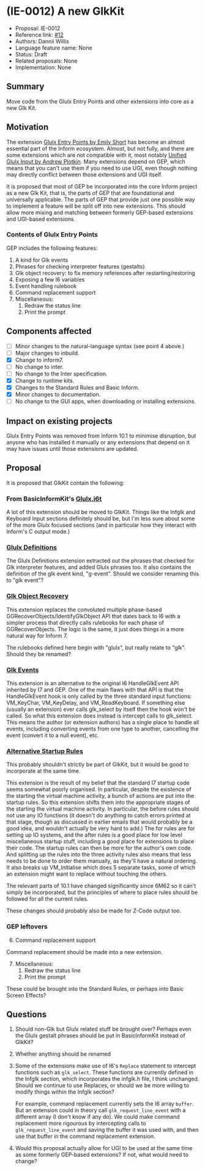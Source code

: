 # (IE-0012) A new GlkKit

* Proposal: IE-0012
* Reference link: [#12](https://github.com/ganelson/inform-evolution/pull/12)
* Authors: Dannii Willis
* Language feature name: None
* Status: Draft
* Related proposals: None
* Implementation: None

## Summary

Move code from the Glulx Entry Points and other extensions into core as a new Glk Kit.

## Motivation

The extension [Glulx Entry Points by Emily Short](https://github.com/ganelson/inform-public-library/blob/main/docs/resources/Extensions/Emily%20Short/Glulx%20Entry%20Points.i7x) has become an almost essential part of the Inform ecosystem. Almost, but not fully, and there are some extensions which are not compatible with it, most notably [Unified Glulx Input by Andrew Plotkin](https://github.com/i7/extensions/blob/9.3/Andrew%20Plotkin/Unified%20Glulx%20Input.i7x). Many extensions depend on GEP, which means that you can't use them if you need to use UGI, even though nothing may directly conflict between those extensions and UGI itself.

It is proposed that most of GEP be incorporated into the core Inform project as a new Glk Kit, that is, the parts of GEP that are foundational and universally applicable. The parts of GEP that provide just one possible way to implement a feature will be split off into new extensions. This should allow more mixing and matching between formerly GEP-based extensions and UGI-based extensions.

### Contents of Glulx Entry Points

GEP includes the following features:

1. A kind for Glk events
2. Phrases for checking interpreter features (gestalts)
3. Glk object recovery: to fix memory references after restarting/restoring
4. Exposing a few I6 variables
5. Event handling rulebook
6. Command replacement support
7. Miscellaneous:
    1. Redraw the status line
    2. Print the prompt

## Components affected

- [ ] Minor changes to the natural-language syntax (see point 4 above.)
- [ ] Major changes to inbuild.
- [x] Change to inform7.
- [ ] No change to inter.
- [ ] No change to the Inter specification.
- [x] Change to runtime kits.
- [x] Changes to the Standard Rules and Basic Inform.
- [x] Minor changes to documentation.
- [ ] No change to the GUI apps, when downloading or installing extensions.

## Impact on existing projects

Glulx Entry Points was removed from Inform 10.1 to minimise disruption, but anyone who has installed it manually or any extensions that depend on it may have issues until those extensions are updated.

## Proposal

It is proposed that GlkKit contain the following:

### From BasicInformKit's [Glulx.i6t](https://github.com/ganelson/inform/blob/master/inform7/Internal/Inter/BasicInformKit/Sections/Glulx.i6t)

A lot of this extension should be moved to GlkKit. Things like the Infglk and Keyboard Input sections definitely should be, but I'm less sure about some of the more Glulx focused sections (and in particular how they interact with Inform's C output mode.)

### [Glulx Definitions](https://github.com/i7/extensions/blob/9.3/Dannii%20Willis/Glulx%20Definitions.i7x)

The Glulx Definitions extension extracted out the phrases that checked for Glk interpreter features, and added Glulx phrases too. It also contains the definition of the glk event kind, "g-event". Should we consider renaming this to "glk event"?

### [Glk Object Recovery](https://github.com/i7/extensions/blob/9.3/Dannii%20Willis/Glk%20Object%20Recovery.i7x)

This extension replaces the convoluted multiple phase-based GGRecoverObjects/IdentifyGlkObject API that dates back to I6 with a simpler process that directly calls rulebooks for each phase of GGRecoverObjects. The logic is the same, it just does things in a more natural way for Inform 7.

The rulebooks defined here begin with "glulx", but really relate to "glk". Should they be renamed?

### [Glk Events](https://github.com/i7/extensions/blob/9.3/Dannii%20Willis/Glk%20Events.i7x)

This extension is an alternative to the original I6 HandleGlkEvent API inherited by I7 and GEP. One of the main flaws with that API is that the HandleGlkEvent hook is only called by the three standard input functions: VM_KeyChar, VM_KeyDelay, and VM_ReadKeyboard. If something else (usually an extension) ever calls glk_select by itself then the hook won't be called. So what this extension does instead is intercept calls to glk_select. This means the author (or extension authors) has a single place to handle all events, including converting events from one type to another, cancelling the event (convert it to a null event), etc.

### [Alternative Startup Rules](https://github.com/i7/extensions/blob/9.3/Dannii%20Willis/Alternative%20Startup%20Rules.i7x)

This probably shouldn't strictly be part of GlkKit, but it would be good to incorporate at the same time.

This extension is the result of my belief that the standard I7 startup code seems somewhat poorly organised. In particular, despite the existence of the starting the virtual machine activity, a bunch of actions are put into the startup rules. So this extension shifts them into the appropriate stages of the starting the virtual machine activity. In particular, the before rules should not use any IO functions (it doesn't do anything to catch errors printed at that stage, though as discussed in earlier emails that would probably be a good idea, and wouldn't actually be very hard to add.) The for rules are for setting up IO systems, and the after rules is a good place for low level miscellaneous startup stuff, including a good place for extensions to place their code. The startup rules can then be more for the author's own code. And splitting up the rules into the three activity rules also means that less needs to be done to order them manually, as they'll have a natural ordering.
It also breaks up VM_Initialise which does 5 separate tasks, some of which an extension might want to replace without touching the others.

The relevant parts of 10.1 have changed significantly since 6M62 so it can't simply be incorporated, but the principles of where to place rules should be followed for all the current rules.

These changes should probably also be made for Z-Code output too.

### GEP leftovers

6. Command replacement support

Command replacement should be made into a new extension.

7. Miscellaneous:
    1. Redraw the status line
    2. Print the prompt

These could be brought into the Standard Rules, or perhaps into Basic Screen Effects?

## Questions

1. Should non-Glk but Glulx related stuff be brought over? Perhaps even the Glulx gestalt phrases should be put in BasicInformKit instead of GlkKit?
2. Whether anything should be renamed
3. Some of the extensions make use of I6's `Replace` statement to intercept functions such as `glk_select`. These functions are currently defined in the Infglk section, which incorporates the infglk.h file, I think unchanged. Should we continue to use Replaces, or should we be more willing to modify things within the Infglk section?

    For example, command replacement currently sets the I6 array `buffer`. But an extension could in theory call `glk_request_line_event` with a different array (I don't know if any do). We could make command replacement more rigourous by intercepting calls to `glk_request_line_event` and saving the buffer it was used with, and then use that buffer in the command replacement extension.

5. Would this proposal actually allow for UGI to be used at the same time as some formerly GEP-based extensions? If not, what would need to change?
